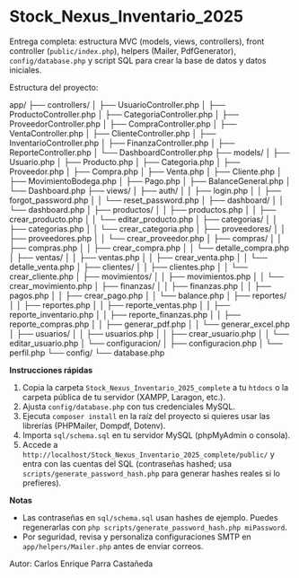 # Stock_Nexus_Inventario_2025

Entrega completa: estructura MVC (models, views, controllers), front controller (`public/index.php`), helpers (Mailer, PdfGenerator), `config/database.php` y script SQL para crear la base de datos y datos iniciales.

Estructura del proyecto:

app/
├── controllers/
│   ├── UsuarioController.php
│   ├── ProductoController.php
│   ├── CategoriaController.php
│   ├── ProveedorController.php
│   ├── CompraController.php
│   ├── VentaController.php
│   ├── ClienteController.php
│   ├── InventarioController.php
│   ├── FinanzaController.php
│   ├── ReporteController.php
│   └── DashboardController.php
├── models/
│   ├── Usuario.php
│   ├── Producto.php
│   ├── Categoria.php
│   ├── Proveedor.php
│   ├── Compra.php
│   ├── Venta.php
│   ├── Cliente.php
│   ├── MovimientoBodega.php
│   ├── Pago.php
│   ├── BalanceGeneral.php
│   └── Dashboard.php
├── views/
│   ├── auth/
│   │   ├── login.php
│   │   ├── forgot_password.php
│   │   └── reset_password.php
│   ├── dashboard/
│   │   └── dashboard.php
│   ├── productos/
│   │   ├── productos.php
│   │   ├── crear_producto.php
│   │   └── editar_producto.php
│   ├── categorias/
│   │   ├── categorias.php
│   │   └── crear_categoria.php
│   ├── proveedores/
│   │   ├── proveedores.php
│   │   └── crear_proveedor.php
│   ├── compras/
│   │   ├── compras.php
│   │   ├── crear_compra.php
│   │   └── detalle_compra.php
│   ├── ventas/
│   │   ├── ventas.php
│   │   ├── crear_venta.php
│   │   └── detalle_venta.php
│   ├── clientes/
│   │   ├── clientes.php
│   │   └── crear_cliente.php
│   ├── movimientos/
│   │   ├── movimientos.php
│   │   └── crear_movimiento.php
│   ├── finanzas/
│   │   ├── finanzas.php
│   │   ├── pagos.php
│   │   ├── crear_pago.php
│   │   └── balance.php
│   ├── reportes/
│   │   ├── reportes.php
│   │   ├── reporte_ventas.php
│   │   ├── reporte_inventario.php
│   │   ├── reporte_finanzas.php
│   │   ├── reporte_compras.php
│   │   ├── generar_pdf.php
│   │   └── generar_excel.php
│   ├── usuarios/
│   │   ├── usuarios.php
│   │   ├── crear_usuario.php
│   │   └── editar_usuario.php
│   └── configuracion/
│       ├── configuracion.php
│       └── perfil.php
└── config/
    └── database.php

**Instrucciones rápidas**
1. Copia la carpeta `Stock_Nexus_Inventario_2025_complete` a tu `htdocs` o la carpeta pública de tu servidor (XAMPP, Laragon, etc.).
2. Ajusta `config/database.php` con tus credenciales MySQL.
3. Ejecuta `composer install` en la raíz del proyecto si quieres usar las librerías (PHPMailer, Dompdf, Dotenv).
4. Importa `sql/schema.sql` en tu servidor MySQL (phpMyAdmin o consola).
5. Accede a `http://localhost/Stock_Nexus_Inventario_2025_complete/public/` y entra con las cuentas del SQL (contraseñas hashed; usa `scripts/generate_password_hash.php` para generar hashes reales si lo prefieres).

**Notas**
- Las contraseñas en `sql/schema.sql` usan hashes de ejemplo. Puedes regenerarlas con `php scripts/generate_password_hash.php miPassword`.
- Por seguridad, revisa y personaliza configuraciones SMTP en `app/helpers/Mailer.php` antes de enviar correos.

Autor: Carlos Enrique Parra Castañeda
